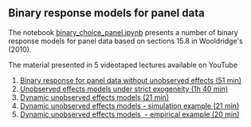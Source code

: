 ## Binary response models for panel data
The notebook [binary_choice_panel.ipynb](https://github.com/bschjerning/EconometricsB/blob/main/lectures/12_binary_response_panel/binary_choice_panel.ipynb) presents a number of binary response models for panel data based on sections 15.8 in Wooldridge's (2010). 

The material presented in 5 videotaped lectures available on YouTube

1. [Binary response for panel data without unobserved effects (51 min)](https://youtu.be/K-VZ6gi7bz8)
2. [Unobserved effects models under strict exogeneity (1h 40 min)](https://youtu.be/3vWxSIQjvhU)
3. [Dynamic unobserved effects models (21 min)](https://youtu.be/XTxAtPBo_ZA)
4. [Dynamic unobserved effects models - simulation example (21 min)](https://youtu.be/TommACLjz08)
5. [Dynamic unobserved effects models  - empirical example (20 min)](https://youtu.be/hZcHFyhmbhE)
